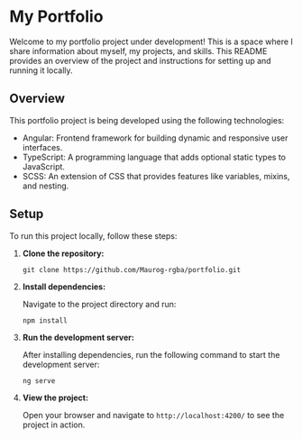 # My Portfolio

Welcome to my portfolio project under development! This is a space where I share information about myself, my projects, and skills. This README provides an overview of the project and instructions for setting up and running it locally.

## Overview

This portfolio project is being developed using the following technologies:

- Angular: Frontend framework for building dynamic and responsive user interfaces.
- TypeScript: A programming language that adds optional static types to JavaScript.
- SCSS: An extension of CSS that provides features like variables, mixins, and nesting.

## Setup

To run this project locally, follow these steps:

1. **Clone the repository:**

   ```
   git clone https://github.com/Maurog-rgba/portfolio.git
   ```

2. **Install dependencies:**

   Navigate to the project directory and run:

   ```
   npm install
   ```

3. **Run the development server:**

   After installing dependencies, run the following command to start the development server:

   ```
   ng serve
   ```

4. **View the project:**

   Open your browser and navigate to `http://localhost:4200/` to see the project in action.
